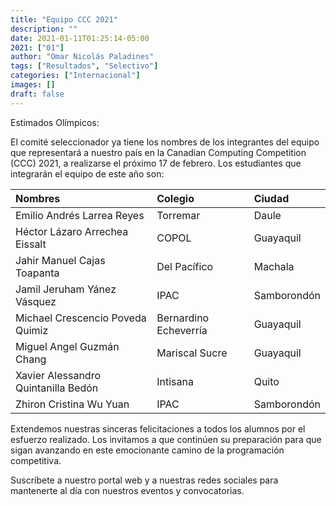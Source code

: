 ```yaml
---
title: "Equipo CCC 2021"
description: ""
date: 2021-01-11T01:25:14-05:00
2021: ["01"]
author: "Omar Nicolás Paladines"
tags: ["Resultados", "Selectivo"]
categories: ["Internacional"]
images: []
draft: false
---
```


Estimados Olímpicos:

El comité seleccionador ya tiene los nombres de los integrantes del equipo que representará
a nuestro país en la Canadian Computing Competition (CCC) 2021, a realizarse el próximo
17 de febrero. Los estudiantes que integrarán el equipo de este año son:

| Nombres                             | Colegio               | Ciudad      |
| :---------------------------------- | :-------------------- | :---------- |
| Emilio Andrés Larrea Reyes          | Torremar              | Daule       |
| Héctor Lázaro Arrechea Eissalt      | COPOL                 | Guayaquil   |
| Jahir Manuel Cajas Toapanta         | Del Pacífico          | Machala     |
| Jamil Jeruham Yánez Vásquez         | IPAC                  | Samborondón |
| Michael Crescencio Poveda Quimiz    | Bernardino Echeverría | Guayaquil   |
| Miguel Angel Guzmán Chang           | Mariscal Sucre        | Guayaquil   |
| Xavier Alessandro Quintanilla Bedón | Intisana              | Quito       |
| Zhiron Cristina Wu Yuan             | IPAC                  | Samborondón |

Extendemos nuestras sinceras felicitaciones a todos los alumnos por el esfuerzo realizado.
Los invitamos a que continúen su preparación para que sigan avanzando en este emocionante
camino de la programación competitiva.

Suscríbete a nuestro portal web y a nuestras redes sociales para mantenerte al día
con nuestros eventos y convocatorias.
